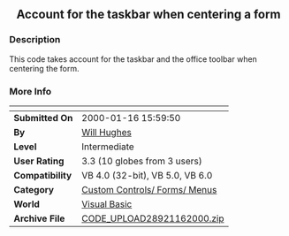 ﻿<div align="center">

## Account for the taskbar when centering a form


</div>

### Description

This code takes account for the taskbar and the office toolbar when centering the form.
 
### More Info
 


<span>             |<span>
---                |---
**Submitted On**   |2000-01-16 15:59:50
**By**             |[Will Hughes](https://github.com/Planet-Source-Code/PSCIndex/blob/master/ByAuthor/will-hughes.md)
**Level**          |Intermediate
**User Rating**    |3.3 (10 globes from 3 users)
**Compatibility**  |VB 4\.0 \(32\-bit\), VB 5\.0, VB 6\.0
**Category**       |[Custom Controls/ Forms/  Menus](https://github.com/Planet-Source-Code/PSCIndex/blob/master/ByCategory/custom-controls-forms-menus__1-4.md)
**World**          |[Visual Basic](https://github.com/Planet-Source-Code/PSCIndex/blob/master/ByWorld/visual-basic.md)
**Archive File**   |[CODE\_UPLOAD28921162000\.zip](https://github.com/Planet-Source-Code/will-hughes-account-for-the-taskbar-when-centering-a-form__1-5517/archive/master.zip)









